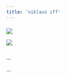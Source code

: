 ```yaml
---
title: 'niklaus iff'
---
```

<!-- number//title -->
<div class="work-col1">

#### 

#### 

</div>

<!-- images -->
<div class="work-col2-3">
<div class="work-col2">
<div class="work-img">

![](/images/)

</div>
<div class="work-img">

![](/images/)

</div>
</div>

<!-- image info -->
<div class="work-col3">
<div class="work-col3-div">

### 

...

...

</div>
</div>
</div>

<!-- links -->
<div class="work-col4">

<!-- <a class="work-links" href="https://doc.niklausiff.ch/" target="_blank">doc</a> -->

<!-- <a class="work-links" href="https://github.com/nikischwdrtr/noindex" target="_blank">github</a> -->

</div>

<!-- text -->

#### 
